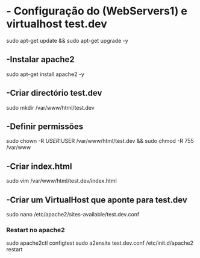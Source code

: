 # - Configuração do (WebServers1) e virtualhost test.dev
sudo apt-get update && sudo apt-get upgrade -y

## -Instalar apache2
sudo apt-get install apache2 -y

## -Criar directório test.dev
sudo mkdir /var/www/html/test.dev

## -Definir permissões
sudo chown -R $USER:$USER /var/www/html/test.dev && sudo chmod -R 755 /var/www

## -Criar index.html
sudo vim /var/www/html/test.dev/index.html

## -Criar um VirtualHost que aponte para test.dev
sudo nano /etc/apache2/sites-available/test.dev.conf

### Restart no apache2
sudo apache2ctl configtest
sudo a2ensite test.dev.conf
 /etc/init.d/apache2 restart
